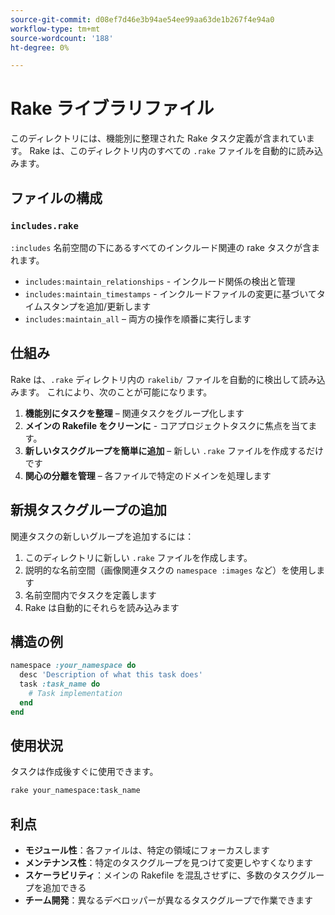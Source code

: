 ```yaml
---
source-git-commit: d08ef7d46e3b94ae54ee99aa63de1b267f4e94a0
workflow-type: tm+mt
source-wordcount: '188'
ht-degree: 0%

---
```

# Rake ライブラリファイル

このディレクトリには、機能別に整理された Rake タスク定義が含まれています。 Rake は、このディレクトリ内のすべての `.rake` ファイルを自動的に読み込みます。

## ファイルの構成

### `includes.rake`

`:includes` 名前空間の下にあるすべてのインクルード関連の rake タスクが含まれます。

- `includes:maintain_relationships` - インクルード関係の検出と管理
- `includes:maintain_timestamps` - インクルードファイルの変更に基づいてタイムスタンプを追加/更新します
- `includes:maintain_all` – 両方の操作を順番に実行します

## 仕組み

Rake は、`.rake` ディレクトリ内の `rakelib/` ファイルを自動的に検出して読み込みます。 これにより、次のことが可能になります。

1. **機能別にタスクを整理** – 関連タスクをグループ化します
2. **メインの Rakefile をクリーンに** - コアプロジェクトタスクに焦点を当てます。
3. **新しいタスクグループを簡単に追加** – 新しい `.rake` ファイルを作成するだけです
4. **関心の分離を管理** – 各ファイルで特定のドメインを処理します

## 新規タスクグループの追加

関連タスクの新しいグループを追加するには：

1. このディレクトリに新しい `.rake` ファイルを作成します。
2. 説明的な名前空間（画像関連タスクの `namespace :images` など）を使用します
3. 名前空間内でタスクを定義します
4. Rake は自動的にそれらを読み込みます

## 構造の例

```ruby
namespace :your_namespace do
  desc 'Description of what this task does'
  task :task_name do
    # Task implementation
  end
end
```

## 使用状況

タスクは作成後すぐに使用できます。

```bash
rake your_namespace:task_name
```

## 利点

- **モジュール性**：各ファイルは、特定の領域にフォーカスします
- **メンテナンス性**：特定のタスクグループを見つけて変更しやすくなります
- **スケーラビリティ**：メインの Rakefile を混乱させずに、多数のタスクグループを追加できる
- **チーム開発**：異なるデベロッパーが異なるタスクグループで作業できます
